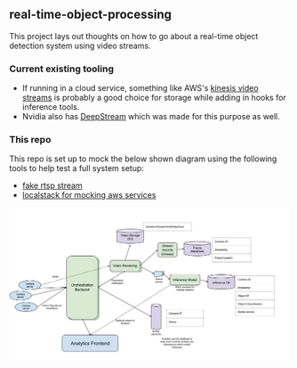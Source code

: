 ## real-time-object-processing
This project lays out thoughts on how to go about a real-time object detection system using video streams.

### Current existing tooling
- If running in a cloud service, something like AWS's [kinesis video streams](https://aws.amazon.com/kinesis/video-streams/features/?nc=sn&loc=2) is probably a good choice for storage while adding in hooks for inference tools.
- Nvidia also has [DeepStream](https://developer.nvidia.com/deepstream-sdk) which was made for this purpose as well.


### This repo
This repo is set up to mock the below shown diagram using the following tools to help test a full system
setup:
- [fake rtsp stream](https://github.com/insight-platform/Fake-RTSP-Stream?tab=readme-ov-file)
- [localstack for mocking aws services](https://docs.localstack.cloud/overview/)

![diagram](./docs/diagram.png)
